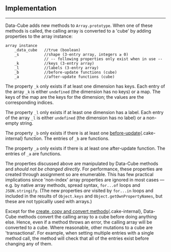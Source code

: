 ## Implementation

---

Data-Cube adds new methods to `Array.prototype`. When one of these methods is called, the calling array is converted to a 'cube' by adding properties to the array instance:

```{.no-exec}
array instance
    _data_cube   //true (boolean)
    _s           //shape (3-entry array, integers ≥ 0)
                 // -- following properties only exist when in use --
    _k           //keys (3-entry array)
    _l           //labels (3-entry array)
    _b           //before-update functions (cube)
    _a           //after-update functions (cube)
```

The property `_k` only exists if at least one dimension has keys. Each entry of the array `_k` is either `undefined` (the dimension has no keys) or a map. The keys of the map are the keys for the dimension; the values are the corresponding indices.

The property `_l` only exists if at least one dimension has a label. Each entry of the array `_l` is either `undefined` (the dimension has no label) or a non-empty string.

The property `_b` only exists if there is at least one [before-update](?updates){.cake-internal} function. The entries of `_b` are functions.

The property `_a` only exists if there is at least one after-update function. The entries of `_a` are functions.

The properties discussed above are manipulated by Data-Cube methods and _should not be changed directly_. For performance, these properties are created through assignment so are enumerable. This has few practical implications since 'non-index' array properties are ignored in most cases &mdash; e.g. by native array methods, spread syntax, `for...of` loops and `JSON.stringify`. (The new properties _are_ visited by `for...in` loops and included in the results of `Object.keys` and `Object.getOwnPropertyNames`, but these are not typicallly used with arrays.)

Except for the [create, copy and convert methods](?create){.cake-internal}, Data-Cube methods convert the calling array to a cube before doing anything else. Hence, even if a method throws an error, the calling array will be converted to a cube. Where reasonable, other mutations to a cube are 'transactional'. For example, when setting multiple entries with a single method call, the method will check that all of the entries exist before changing any of them.